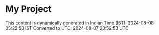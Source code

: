 # My Project

This content is dynamically generated in Indian Time (IST): 2024-08-08 05:22:53 IST
Converted to UTC: 2024-08-07 23:52:53 UTC
